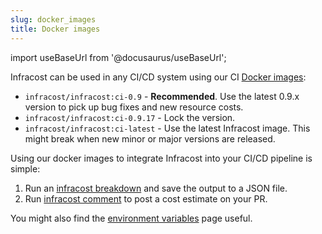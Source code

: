 ```yaml
---
slug: docker_images
title: Docker images
---
```


import useBaseUrl from '@docusaurus/useBaseUrl';

Infracost can be used in any CI/CD system using our CI [Docker images](https://hub.docker.com/r/infracost/infracost/tags):
- `infracost/infracost:ci-0.9` - **Recommended**. Use the latest 0.9.x version to pick up bug fixes and new resource costs.
- `infracost/infracost:ci-0.9.17` - Lock the version.
- `infracost/infracost:ci-latest` - Use the latest Infracost image. This might break when new minor or major versions are released.

Using our docker images to integrate Infracost into your CI/CD pipeline is simple:

1. Run an [infracost breakdown](/docs/features/cli_commands/#breakdown-and-diff) and save the output to a JSON file.
2. Run [infracost comment](/docs/features/cli_commands/#comment-on-pull-requests) to post a cost estimate on your PR.

You might also find the [environment variables](/docs/integrations/environment_variables) page useful.
